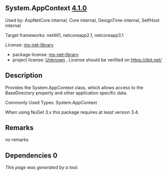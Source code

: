 System.AppContext [4.1.0](https://www.nuget.org/packages/System.AppContext/4.1.0)
--------------------

Used by: AspNetCore internal, Core internal, DesignTime internal, SelfHost internal

Target frameworks: net461, netcoreapp2.1, netcoreapp3.1

License: [ms-net-library](../../../../licenses/ms-net-library) 

- package license: [ms-net-library](http://go.microsoft.com/fwlink/?LinkId=329770) 
- project license: [Unknown](https://dot.net/) , License should be verified on https://dot.net/

Description
-----------
Provides the System.AppContext class, which allows access to the BaseDirectory property and other application specific data.

Commonly Used Types:
System.AppContext
 
When using NuGet 3.x this package requires at least version 3.4.

Remarks
-----------
no remarks


Dependencies 0
-----------


*This page was generated by a tool.*